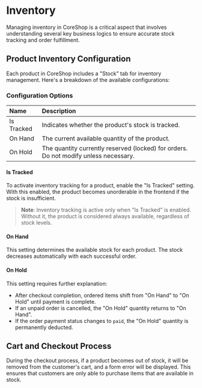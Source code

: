 # Inventory

Managing inventory in CoreShop is a critical aspect that involves understanding several key business logics to ensure
accurate stock tracking and order fulfillment.

## Product Inventory Configuration

Each product in CoreShop includes a "Stock" tab for inventory management. Here's a breakdown of the available
configurations:

### Configuration Options

| Name       | Description                                                                          |
|:-----------|:-------------------------------------------------------------------------------------|
| Is Tracked | Indicates whether the product's stock is tracked.                                    |
| On Hand    | The current available quantity of the product.                                       |
| On Hold    | The quantity currently reserved (locked) for orders. Do not modify unless necessary. |

#### Is Tracked

To activate inventory tracking for a product, enable the "Is Tracked" setting. With this enabled, the product becomes
unorderable in the frontend if the stock is insufficient.

> **Note**: Inventory tracking is active only when "Is Tracked" is enabled. Without it, the product is considered always
> available, regardless of stock levels.

#### On Hand

This setting determines the available stock for each product. The stock decreases automatically with each successful
order.

#### On Hold

This setting requires further explanation:

- After checkout completion, ordered items shift from "On Hand" to "On Hold" until payment is complete.
- If an unpaid order is cancelled, the "On Hold" quantity returns to "On Hand".
- If the order payment status changes to `paid`, the "On Hold" quantity is permanently deducted.

## Cart and Checkout Process

During the checkout process, if a product becomes out of stock, it will be removed from the customer's cart, and a form
error will be displayed. This ensures that customers are only able to purchase items that are available in stock.
